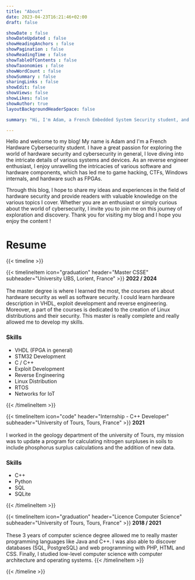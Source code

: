 ```yaml
---
title: "About"
date: 2023-04-23T16:21:46+02:00
draft: false

showDate : false
showDateUpdated : false
showHeadingAnchors : false
showPagination : false
showReadingTime : false
showTableOfContents : false
showTaxonomies : false 
showWordCount : false
showSummary : false
sharingLinks : false
showEdit: false
showViews: false
showLikes: false
showAuthor: true
layoutBackgroundHeaderSpace: false

summary: "Hi, I'm Adam, a French Embedded System Security student, and here is my blog where I write content about : Reverse Engineering, Game Hacking, Hardware, Windows Internal..."

---
```


Hello and welcome to my blog! My name is Adam and I'm a French Hardware Cybersecurity student. I have a great passion for exploring the world of hardware security and cybersecurity in general, I love diving into the intricate details of various systems and devices. As an reverse engineer enthusiast, I enjoy unravelling the intricacies of various software and hardware components, which has led me to game hacking, CTFs, Windows internals, and hardware such as FPGAs.

Through this blog, I hope to share my ideas and experiences in the field of hardware security and provide readers with valuable knowledge on the various topics I cover. Whether you are an enthusiast or simply curious about the world of cybersecurity, I invite you to join me on this journey of exploration and discovery. Thank you for visiting my blog and I hope you enjoy the content !

<h1 class="mt-0 text-4xl font-bold text-neutral-900 dark:text-neutral">Resume</h1>

{{< timeline >}}

{{< timelineItem icon="graduation" header="Master CSSE" subheader="University UBS, Lorient, France" >}}
<b>2022 / 2024</b><br><br>
The master degree is where I learned the most, the courses are about hardware security as well as software security. I could learn hardware description in VHDL, exploit development and reverse engineering. Moreover, a part of the courses is dedicated to the creation of Linux distributions and their security. This master is really complete and really allowed me to develop my skills. <br>
<h3>Skills</h3>
<ul>
  <li>VHDL (FPGA in general)</li>
  <li>STM32 Development</li>
  <li>C / C++</li>
  <li>Exploit Development</li>
  <li>Reverse Engineering</li>
  <li>Linux Distribution</li>
  <li>RTOS</li>
  <li>Networks for IoT</li>
</ul>
{{< /timelineItem >}}


{{< timelineItem icon="code" header="Internship - C++ Developer" subheader="University of Tours, Tours, France" >}}
<b>2021</b><br><br>
I worked in the geology department of the university of Tours, my mission was to update a program for calculating nitrogen surpluses in soils to include phosphorus surplus calculations and the addition of new data.

<h3>Skills</h3>
<ul>
  <li>C++</li>
  <li>Python</li>
  <li>SQL</li>
  <li>SQLite</li>
</ul>
{{< /timelineItem >}}

{{< timelineItem icon="graduation" header="Licence Computer Science" subheader="University of Tours, Tours, France" >}}
<b>2018 / 2021</b><br><br>
These 3 years of computer science degree allowed me to really master programming languages like Java and C++. I was also able to discover databases (SQL, PostgreSQL) and web programming with PHP, HTML and CSS. Finally, I studied low-level computer science with computer architecture and operating systems.
{{< /timelineItem >}}

{{< /timeline >}}
